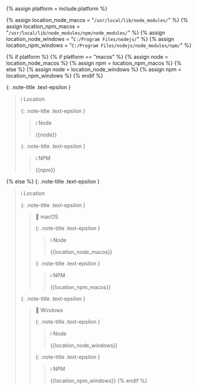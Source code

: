 <!-- LOCATION -->
<!-- _includes/components/nodejs/ -->

<!-- INCLUDE -->
<!-- components/nodejs/location.md -->

<!-- VARIABLES -->
<!-- platform:      [macos, windows], default to ALL -->


<!-- READ VARIABLES -->
{% assign platform = include.platform %}


<!-- ASSIGN CONSTANTS -->
{% assign location_node_macos   =  "`/usr/local/lib/node_modules/`" %}
{% assign location_npm_macos    =  "`/usr/local/lib/node_modules/npm/node_modules/`" %}
{% assign location_node_windows =  "`C:/Program Files/nodejs/`" %}
{% assign location_npm_windows  =  "`C:/Program Files/nodejs/node_modules/npm/`" %}


<!-- MAIN CONTENT -->

<!-- macOS & Windows -->
{% if platform %}
    {% if platform == "macos" %}
        {% assign node =  location_node_macos %}
        {% assign npm =  location_npm_macos %}
    {% else %}
        {% assign node =  location_node_windows %}
        {% assign npm =  location_npm_windows %}
    {% endif %}

{: .note-title .text-epsilon }
> ℹ️ Location
>
> {: .note-title .text-epsilon }
>> ℹ️ Node
>> 
>> {{node}}
>
> {: .note-title .text-epsilon }
>> ℹ️ NPM
>> 
>> {{npm}}

<!-- All -->
{% else %}
{: .note-title .text-epsilon }
> ℹ️ Location
>
> {: .note-title .text-epsilon }
>> 🔘 macOS
>>
>> {: .note-title .text-epsilon }
>>> ℹ️ Node
>>>
>>> {{location_node_macos}}
>>
>> {: .note-title .text-epsilon }
>>> ℹ️ NPM
>>>
>>> {{location_npm_macos}}
>
> {: .note-title .text-epsilon }
>> 🔘 Windows
>>
>> {: .note-title .text-epsilon }
>>> ℹ️ Node
>>>
>>> {{location_node_windows}}
>>
>> {: .note-title .text-epsilon }
>>> ℹ️ NPM
>>>
>>> {{location_npm_windows}}
{% endif %}
